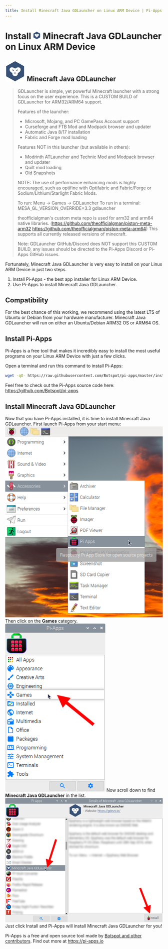 ```yaml
---
title: Install Minecraft Java GDLauncher on Linux ARM Device | Pi-Apps
---
```

<div class="simple-install-content content">

# Install <img src="/img/app-icons/Minecraft Java GDLauncher/icon-64.png" height=24> Minecraft Java GDLauncher on Linux ARM Device

## <img src="/img/app-icons/Minecraft Java GDLauncher/icon-64.png"> Minecraft Java GDLauncher
> GDLauncher is simple, yet powerful Minecraft launcher with a strong focus on the user experience. This is a CUSTOM BUILD of GDLauncher for ARM32/ARM64 support.
> 
> Features of the launcher:
> - Microsoft, Mojang, and PC GamePass Account support
> - Curseforge and FTB Mod and Modpack browser and updater
> - Automatic Java 8/17 installation
> - Fabric and Forge mod loading
> 
> Features NOT in this launcher (but available in others):
> - Modrinth ATLauncher and Technic Mod and Modpack browser and updater
> - Quilt mod loading
> - Old Snapshots
> 
> NOTE: The use of performance enhancing mods is highly encouraged, such as optifine with Optifabric and Fabric/Forge or Sodium/Lithium/Starlight Fabric Mods.
> 
> To run: Menu -> Games -> GDLauncher
> To run in a terminal: MESA_GL_VERSION_OVERRIDE=3.3 gdlauncher
> 
> theofficialgman's custom meta repo is used for arm32 and arm64 native libraries. (https://github.com/theofficialgman/piston-meta-arm32 https://github.com/theofficialgman/piston-meta-arm64)
> This supports all currently released versions of minecraft.
> 
> Note: GDLauncher GitHub/Discord does NOT support this CUSTOM BUILD, any issues should be directed to the Pi-Apps Discord or Pi-Apps GitHub issues.

Fortunately, Minecraft Java GDLauncher is very easy to install on your Linux ARM Device in just two steps.
1. Install Pi-Apps - the best app installer for Linux ARM Device.
2. Use Pi-Apps to install Minecraft Java GDLauncher.
</div>
<div class="simple-install-content content">

## Compatibility
For the best chance of this working, we recommend using the latest LTS of Ubuntu or Debian from your hardware manufacturer.
Minecraft Java GDLauncher will run on either an Ubuntu/Debian ARM32 OS or ARM64 OS.
</div>
<div class="simple-install-content content">

## Install Pi-Apps

Pi-Apps is a free tool that makes it incredibly easy to install the most useful programs on your Linux ARM Device with just a few clicks.

Open a terminal and run this command to install Pi-Apps:
```bash
wget -qO- https://raw.githubusercontent.com/Botspot/pi-apps/master/install | bash
```
Feel free to check out the Pi-Apps source code here: https://github.com/Botspot/pi-apps
</div>
<div class="simple-install-content content">

## Install Minecraft Java GDLauncher

Now that you have Pi-Apps installed, it is time to install Minecraft Java GDLauncher.
First launch Pi-Apps from your start menu:
<img src="/img/start-menu.png">
Then click on the <b>Games</b> category.
<img src="/img/category-selections/Games.png">
Now scroll down to find <b>Minecraft Java GDLauncher</b> in the list.
<img src="/img/app-icons/Minecraft Java GDLauncher/app-selection.png">
Just click Install and Pi-Apps will install Minecraft Java GDLauncher for you!
</div>
<div class="simple-install-content content">

Pi-Apps is a free and open source tool made by [Botspot and other contributors](/about/#contributors). Find out more at https://pi-apps.io
</div>
